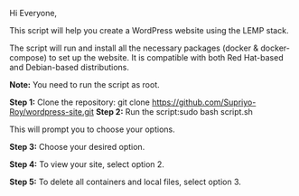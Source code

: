 Hi Everyone,

This script will help you create a WordPress website using the LEMP stack.

The script will run and install all the necessary packages (docker & docker-compose) to set up the website. It is compatible with both Red Hat-based and Debian-based distributions.

**Note:** You need to run the script as root.

**Step 1:** Clone the repository: git clone https://github.com/Supriyo-Roy/wordpress-site.git
**Step 2:** Run the script:sudo bash script.sh

This will prompt you to choose your options.

**Step 3:** Choose your desired option.

**Step 4:** To view your site, select option 2.

**Step 5:** To delete all containers and local files, select option 3.